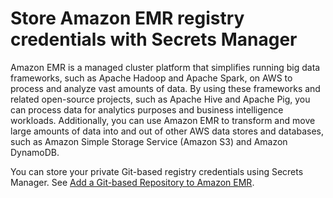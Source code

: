 # Store Amazon EMR registry credentials with Secrets Manager<a name="integrating-emr"></a>

Amazon EMR is a managed cluster platform that simplifies running big data frameworks, such as Apache Hadoop and Apache Spark, on AWS to process and analyze vast amounts of data\. By using these frameworks and related open\-source projects, such as Apache Hive and Apache Pig, you can process data for analytics purposes and business intelligence workloads\. Additionally, you can use Amazon EMR to transform and move large amounts of data into and out of other AWS data stores and databases, such as Amazon Simple Storage Service \(Amazon S3\) and Amazon DynamoDB\. 

You can store your private Git\-based registry credentials using Secrets Manager\. See [Add a Git\-based Repository to Amazon EMR](https://docs.aws.amazon.com/emr/latest/ManagementGuide/emr-git-repo-add.html)\.